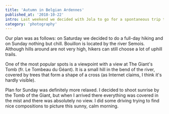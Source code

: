 ```yaml
---
title: 'Autumn in Belgian Ardennes'
published_at: '2018-10-22'
intro: Last weekend we decided with Jola to go for a spontaneous trip to Ardennes in Belgium. We hoped to see beautiful autumn. Right after work we rented a car and hit the road and after only few hours we arrived to Bouillon.
category: 'photography'
---
```


Our plan was as follows: on Saturday we decided to do a full-day hiking and on Sunday nothing but chill. Bouillon is located by the river Semois. Although hills around are not very high, hikers can still choose a lot of uphill trails.

<photo-lazy src="/stories/ardeny/455.jpg" padding-bottom="66.666"></photo-lazy>

<photo-lazy src="/stories/ardeny/456.jpg" padding-bottom="66.666"></photo-lazy>

<photo-lazy src="/stories/ardeny/457.jpg" padding-bottom="64"></photo-lazy>

<photo-lazy src="/stories/ardeny/458.jpg" padding-bottom="66.666"></photo-lazy>

<photo-lazy src="/stories/ardeny/459.jpg" padding-bottom="66.666"></photo-lazy>

<photo-lazy src="/stories/ardeny/460.jpg" padding-bottom="66.666"></photo-lazy>

<photo-lazy src="/stories/ardeny/461.jpg" padding-bottom="66.666"></photo-lazy>

One of the most popular spots is a viewpoint with a view at The Giant's Tomb (fr. Le Tombeau du Géant). It is a small hill in the bend of the river, covered by trees that form a shape of a cross (as Internet claims, I think it's hardly visible).

<photo-lazy src="/stories/ardeny/462.jpg" padding-bottom="66.666"></photo-lazy>

<photo-lazy src="/stories/ardeny/463.jpg" padding-bottom="56.25"></photo-lazy>

<photo-lazy src="/stories/ardeny/464.jpg" padding-bottom="50"></photo-lazy>

Plan for Sunday was definitely more relaxed. I decided to shoot sunrise by the Tomb of the Giant, but when I arrived there everything was covered in the mist and there was absolutely no view. I did some driving trying to find nice compositions to picture this sunny, calm morning.

<photo-lazy src="/stories/ardeny/469.jpg" padding-bottom="66.666"></photo-lazy>

<photo-lazy src="/stories/ardeny/466.jpg" padding-bottom="66.666"></photo-lazy>

<photo-lazy src="/stories/ardeny/467.jpg" padding-bottom="66.666"></photo-lazy>

<photo-lazy src="/stories/ardeny/468.jpg" padding-bottom="66.666"></photo-lazy>
